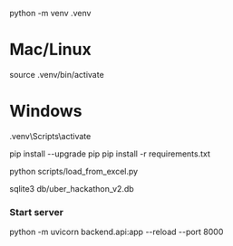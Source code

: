 python -m venv .venv
# Mac/Linux
source .venv/bin/activate
# Windows
.venv\Scripts\activate

pip install --upgrade pip
pip install -r requirements.txt

python scripts/load_from_excel.py

sqlite3 db/uber_hackathon_v2.db

### Start server
python -m uvicorn backend.api:app --reload --port 8000